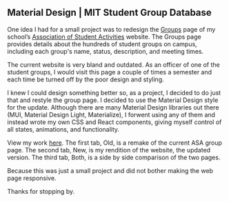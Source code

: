 ## Material Design | MIT Student Group Database

One idea I had for a small project was to redesign the [Groups](https://asa.mit.edu/groups/) page of my school’s [Association of Student Activities](https://asa.mit.edu/) website. The Groups page provides details about the hundreds of student groups on campus, including each group's name, status, description, and meeting times.

The current website is very bland and outdated. As an officer of one of the student groups, I would visit this page a couple of times a semester and each time be turned off by the poor design and styling.

I knew I could design something better so, as a project, I decided to do just that and restyle the group page. I decided to use the Material Design style for the update. Although there are many Material Design libraries out there (MUI, Material Design Light, Materialize), I forwent using any of them and instead wrote my own CSS and React components, giving myself control of all states, animations, and functionality.

View my work [here](https://tambamon.com/materialdb/). The first tab, Old, is a remake of the current ASA group page. The second tab, New, is my rendition of the website, the updated version. The third tab, Both, is a side by side comparison of the two pages.

Because this was just a small project and did not bother making the web page responsive.

Thanks for stopping by.